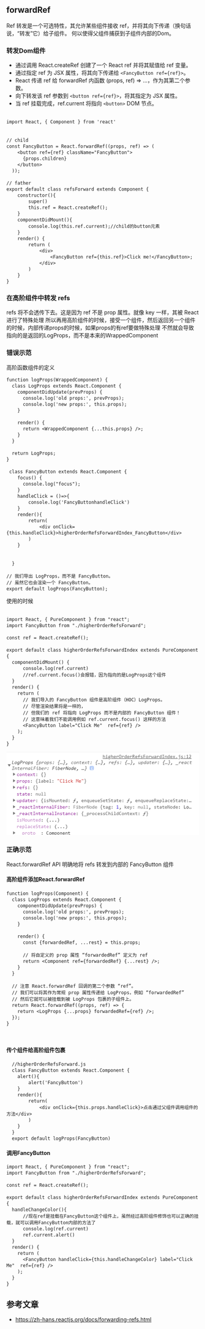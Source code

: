 ## forwardRef

Ref 转发是一个可选特性，其允许某些组件接收 ref，并将其向下传递（换句话说，“转发”它）给子组件。
何以使得父组件捕获到子组件内部的Dom。


### 转发Dom组件

- 通过调用 React.createRef 创建了一个 React ref 并将其赋值给 ref 变量。
- 通过指定 ref 为 JSX 属性，将其向下传递给 `<FancyButton ref={ref}>`。
- React 传递 ref 给 forwardRef 内函数 (props, ref) => ...，作为其第二个参数。
- 向下转发该 ref 参数到 `<button ref={ref}>`，将其指定为 JSX 属性。
- 当 ref 挂载完成，ref.current 将指向 `<button>` DOM 节点。

```tsx

import React, { Component } from 'react'


// child
const FancyButton = React.forwardRef((props, ref) => (
    <button ref={ref} className="FancyButton">
      {props.children}
    </button>
  ));

// father
export default class refsForward extends Component {
    constructor(){
        super()
        this.ref = React.createRef();
    }
    componentDidMount(){
        console.log(this.ref.current);//child的button元素
    }
    render() {
        return (
            <div>
                <FancyButton ref={this.ref}>Click me!</FancyButton>;
            </div>
        )
    }
}

```

### 在高阶组件中转发 refs

refs 将不会透传下去。这是因为 ref 不是 prop 属性。就像 key 一样，其被 React 进行了特殊处理
所以再用高阶组件的时候，接受一个组件，然后返回另一个组件的时候，内部传递props的时候，如果props的有ref要做特殊处理
不然就会导致指向的是返回的LogProps，而不是本来的WrappedComponent

### 错误示范
高阶函数组件的定义
```tsx
function logProps(WrappedComponent) {
  class LogProps extends React.Component {
    componentDidUpdate(prevProps) {
      console.log('old props:', prevProps);
      console.log('new props:', this.props);
    }

    render() {
      return <WrappedComponent {...this.props} />;
    }
  }

  return LogProps;
}

 class FancyButton extends React.Component {
    focus() {
      console.log("focus");
    }
    handleClick = ()=>{
        console.log('FancyButtonhandleClick')
    }
    render(){
        return(
            <div onClick={this.handleClick}>higherOrderRefsForwardIndex_FancyButton</div>
        )
    }
  

  }

// 我们导出 LogProps，而不是 FancyButton。
// 虽然它也会渲染一个 FancyButton。
export default logProps(FancyButton);

```

使用的时候
```tsx

import React, { PureComponent } from "react";
import FancyButton from "./higherOrderRefsForward";

const ref = React.createRef();

export default class higherOrderRefsForwardIndex extends PureComponent {
  componentDidMount() {
      console.log(ref.current)
      //ref.current.focus()会报错，因为指向的是LogProps这个组件
  }
  render() {
    return (
      // 我们导入的 FancyButton 组件是高阶组件（HOC）LogProps。
      // 尽管渲染结果将是一样的，
      // 但我们的 ref 将指向 LogProps 而不是内部的 FancyButton 组件！
      // 这意味着我们不能调用例如 ref.current.focus() 这样的方法
      <FancyButton label="Click Me"  ref={ref} />
    );
  }
}

```

![图片无法加载](./img/forwardRef.png)

### 正确示范

React.forwardRef API 明确地将 refs 转发到内部的 FancyButton 组件

#### 高阶组件添加React.forwardRef
```tsx
function logProps(Component) {
  class LogProps extends React.Component {
    componentDidUpdate(prevProps) {
      console.log('old props:', prevProps);
      console.log('new props:', this.props);
    }

    render() {
      const {forwardedRef, ...rest} = this.props;

      // 将自定义的 prop 属性 “forwardedRef” 定义为 ref
      return <Component ref={forwardedRef} {...rest} />;
    }
  }

  // 注意 React.forwardRef 回调的第二个参数 “ref”。
  // 我们可以将其作为常规 prop 属性传递给 LogProps，例如 “forwardedRef”
  // 然后它就可以被挂载到被 LogProps 包裹的子组件上。
  return React.forwardRef((props, ref) => {
    return <LogProps {...props} forwardedRef={ref} />;
  });
}



```


#### 传个组件给高阶组件包裹

```tsx
  //higherOrderRefsForward.js
  class FancyButton extends React.Component {
    alert(){
        alert('FancyButton')
    }
    render(){
        return(
            <div onClick={this.props.handleClick}>点击通过父组件调用组件的方法</div>
        )
    }
  }
  export default logProps(FancyButton)
```

#### 调用FancyButton

```tsx
import React, { PureComponent } from "react";
import FancyButton from "./higherOrderRefsForward";

const ref = React.createRef();

export default class higherOrderRefsForwardIndex extends PureComponent {
  handleChangeColor(){
      //现在ref是挂载在FancyButton这个组件上，虽然经过高阶组件修饰也可以正确的挂载，就可以调用FancyButton内部的方法了
      console.log(ref.current)
      ref.current.alert()
  }
  render() {
    return (
      <FancyButton handleClick={this.handleChangeColor} label="Click Me"  ref={ref} />
    );
  }
}

```

## 参考文章

- https://zh-hans.reactjs.org/docs/forwarding-refs.html